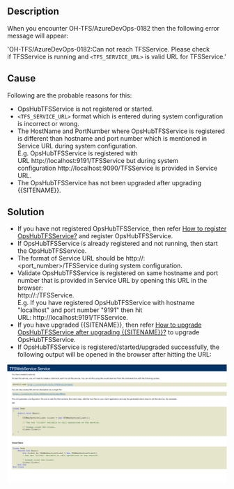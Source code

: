 ## Description

When you encounter OH-TFS/AzureDevOps-0182 then the following error message will appear:

'OH-TFS/AzureDevOps-0182:Can not reach TFSService. Please check if TFSService is running and `<TFS_SERVICE_URL>` is valid URL for TFSService.'

## Cause

Following are the probable reasons for this:

* OpsHubTFSService is not registered or started.
* `<TFS_SERVICE_URL>` format which is entered during system configuration is incorrect or wrong. 
* The HostName and PortNumber where OpsHubTFSService is registered is different than hostname and port number which is mentioned in Service URL during system configuration.  
  E.g. OpsHubTFSService is registered with URL http://localhost:9191/TFSService but during system configuration http://localhost:9090/TFSService is provided in Service URL.
* The OpsHubTFSService has not been upgraded after upgrading {{SITENAME}}.   

## Solution

* If you have not registered OpsHubTFSService, then refer [How to register OpsHubTFSService?](how-to-register-opshubtfsservice) and register OpsHubTFSService.
* If OpsHubTFSService is already registered and not running, then start the OpsHubTFSService.  
* The format of Service URL should be http://<hostname>:<port_number>/TFSService during system configuration. 
* Validate OpsHubTFSService is registered on same hostname and port number that is provided in Service URL by opening this URL in the browser:  
  http://<hostname>:<port>/TFSService.  
  E.g. If you have registered OpsHubTFSService with hostname "localhost" and port number "9191" then hit URL: http://localhost:9191/TFSService. 
* If you have upgraded {{SITENAME}}, then refer [How to upgrade OpsHubTFSService after upgrading {{SITENAME}}?](../../../faqs/tfs/how-to-upgrade-opshubtfsservice-after-upgrading-opshub-integration-manager.md) to upgrade OpsHubTFSService.
* If OpsHubTFSService is registered/started/upgraded successfully, the following output will be opened in the browser after hitting the URL:  
<p align="center">
  <img src="../../../../assets/Port_change.PNG">
</p>

